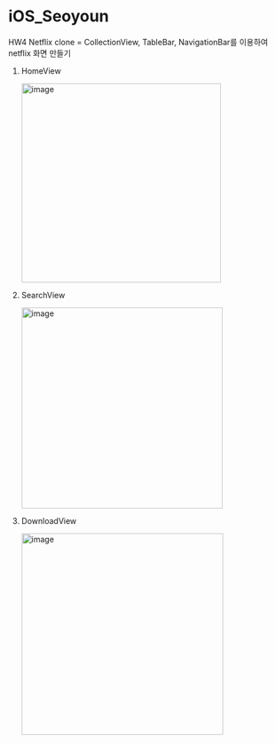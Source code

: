 # iOS_Seoyoun

HW4
Netflix clone
= CollectionView, TableBar, NavigationBar를 이용하여 netflix 화면 만들기

1. HomeView
   
   <img width="359" alt="image" src="https://github.com/2nd-PARD-iOS-PART/iOS_Seoyoun/assets/143502059/50d0e3c9-e64e-4da7-9a6b-47560f1f72c7">

3. SearchView
   
   <img width="362" alt="image" src="https://github.com/2nd-PARD-iOS-PART/iOS_Seoyoun/assets/143502059/7924e469-1a54-4136-b2c0-3ce0d90c1cd4">

5. DownloadView
   
   <img width="363" alt="image" src="https://github.com/2nd-PARD-iOS-PART/iOS_Seoyoun/assets/143502059/013bfd1b-b0d3-45f4-b548-0d35038349c0">
 
